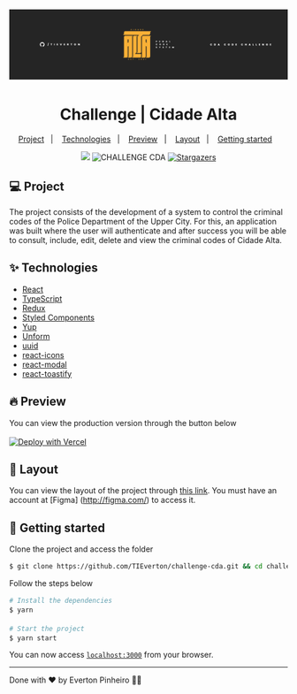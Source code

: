 <h1 align="center">
  <img alt="challenge-cda" title="CDA" src=".github/wallpaper-github.png" />
</h1>
<h1 align="center">
  Challenge | Cidade Alta
</h1>
<p align="center">
  <a href="#-project">Project</a>&nbsp;&nbsp;&nbsp;|&nbsp;&nbsp;&nbsp;
  <a href="#-technologies">Technologies</a>&nbsp;&nbsp;&nbsp;|&nbsp;&nbsp;&nbsp;
  <a href="#-preview">Preview</a>&nbsp;&nbsp;&nbsp;|&nbsp;&nbsp;&nbsp;
  <a href="#-layout">Layout</a>&nbsp;&nbsp;&nbsp;|&nbsp;&nbsp;&nbsp;
  <a href="#-getting-started">Getting started</a>&nbsp;&nbsp;&nbsp;
</p>
<p align="center">
  <a href="https://www.linkedin.com/in/evertonpinheiroti/"><img src="https://img.shields.io/badge/linkedin-0077B5.svg?style=for-the-badge&logo=linkedin&logoColor=white"></a>
  </a>
    <img src="https://img.shields.io/static/v1?label=CHALLENGE&style=for-the-badge&message=CDA&color=F9B036&labelColor=000000" alt="CHALLENGE CDA" />
  <a href="https://github.com/TIEverton/challenge-cda/stargazers">
    <img alt="Stargazers" src="https://img.shields.io/github/stars/TIEverton/challenge-cda?color=8257E5&logo=github&style=for-the-badge">
  </a>
</p>

## 💻 Project

The project consists of the development of a system to control the criminal codes of the Police Department of the Upper City. For this, an application was built where the user will authenticate and after success you will be able to consult, include, edit, delete and view the criminal codes of Cidade Alta.

## ✨ Technologies

- [React](https://reactjs.org)
- [TypeScript](https://www.typescriptlang.org/)
- [Redux](https://redux.js.org/)
- [Styled Components](https://styled-components.com/)
- [Yup](https://github.com/jquense/yup)
- [Unform](https://unform.dev/)
- [uuid](https://github.com/uuidjs/uuid#readme)
- [react-icons](https://react-icons.github.io/react-icons/)
- [react-modal](https://github.com/reactjs/react-modal)
- [react-toastify](https://fkhadra.github.io/react-toastify/)

## 🔥 Preview

You can view the production version through the button below <br><br>
[![Deploy with Vercel](https://vercel.com/button)](https://challenge-cda.vercel.app/)

## 🔖 Layout

You can view the layout of the project through [this link](https://www.figma.com/file/7tufF9S9PCJe92VTulANcy/UI-CDA-Challenge?node-id=0%3A1). You must have an account at [Figma] (http://figma.com/) to access it.

## 🚀 Getting started

Clone the project and access the folder

```bash
$ git clone https://github.com/TIEverton/challenge-cda.git && cd challenge-cda
```

Follow the steps below

```bash
# Install the dependencies
$ yarn

# Start the project
$ yarn start
```

You can now access [`localhost:3000`](http://localhost:3000) from your browser.

---

Done with ♥ by Everton Pinheiro 👋🏻 
